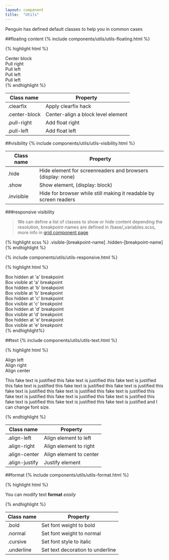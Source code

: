 ```yaml
---
layout: component
title:  "Utils"
---
```

Penguin has defined default classes to help you in common cases

##floating content
{% include components/utils/utils-floating.html %}

{% highlight html %}
<div class="clearfix">
    <div class="box center-block">Center block</div>
</div>
<div class="clearfix">
    <div class="box pull-right">Pull right</div>
    <div class="box pull-left">Pull left</div>
    <div class="box pull-left">Pull left</div>
</div>
<div class="clearfix">
    <div class="box pull-left">Pull left</div>
</div>
{% endhighlight %}

<table>
    <thead>
        <tr>
            <th>Class name</th>
            <th>Property</th>
        </tr>
    </thead>
	<tr>
		<td>.clearfix</td>
		<td>Apply clearfix hack</td>
	</tr>
	<tr>
		<td>.center-block</td>
		<td>Center-align a block level element</td>
	</tr>
	<tr>
		<td>.pull-right</td>
		<td>Add float right</td>
	</tr>
	<tr>
		<td>.pull-left</td>
		<td>Add float left</td>
	</tr>
</table>

##visibility
{% include components/utils/utils-visibility.html %}

<table>
    <thead>
        <tr>
            <th>Class name</th>
            <th>Property</th>
        </tr>
    </thead>
	<tr>
		<td>.hide</td>
		<td>Hide element for screenreaders and browsers (display: none)</td>
	</tr>
	<tr>
		<td>.show</td>
		<td>Show element, (display: block)</td>
	</tr>
	<tr>
		<td>.invisible</td>
		<td>Hide for browser while still making it readable by screen readers</td>
	</tr>
</table>

###responsive visibility

> We can define a list of classes to show or hide content depending the resolution, breakpoint-names are defined in /base/_variables.scss, more info in <a href="/components/grid">grid component page</a>


{% highlight scss %}
.visible-[breakpoint-name]
.hidden-[breakpoint-name]
{% endhighlight %}

{% include components/utils/utils-responsive.html %}

{% highlight html %}
<div class="row">
    <div class="col-a-12 col-b-6">
        <div class="box hidden-a">Box hidden at 'a' breakpoint</div>
    </div>
    <div class="col-a-12 col-b-6">
        <div class="box visible-a">Box visible at 'a' breakpoint</div>
    </div>
</div>
<div class="row">
    <div class="col-a-12 col-b-6">
        <div class="box hidden-b">Box hidden at 'b' breakpoint</div>
    </div>
    <div class="col-a-12 col-b-6">
        <div class="box visible-b">Box visible at 'b' breakpoint</div>
    </div>
</div>
<div class="row">
    <div class="col-a-12 col-b-6">
        <div class="box hidden-c">Box hidden at 'c' breakpoint</div>
    </div>
    <div class="col-a-12 col-b-6">
        <div class="box visible-c">Box visible at 'c' breakpoint</div>
    </div>
</div>
<div class="row">
    <div class="col-a-12 col-b-6">
        <div class="box hidden-d">Box hidden at 'd' breakpoint</div>
    </div>
    <div class="col-a-12 col-b-6">
        <div class="box visible-d">Box visible at 'd' breakpoint</div>
    </div>
</div>
<div class="row">
    <div class="col-a-12 col-b-6">
        <div class="box hidden-e">Box hidden at 'e' breakpoint</div>
    </div>
    <div class="col-a-12 col-b-6">
        <div class="box visible-e">Box visible at 'e' breakpoint</div>
    </div>
</div>
{% endhighlight%}

##text
{% include components/utils/utils-text.html %}

{% highlight html %}
<div class="clearfix">
    <div class="box pull-left align-left">Align left</div>
    <div class="box pull-right align-right">Align right</div>
    <div class="box center-block align-center">Align center</div>
</div>
<p class="align-justify">This fake text is justified this fake text is justified this fake text is justified this fake text is justified this fake text is justified this fake text is justified this fake text is justified this fake text is justified this fake text is justified this fake text is justified this fake text is justified this fake text is justified this fake text is justified this fake text is justified this fake text is justified and <span class="text-small">I can</span> <span class="text-medium">change</span> <span class="text-large">font size</span>. </p>
{% endhighlight %}

<table>
    <thead>
        <tr>
            <th>Class name</th>
            <th>Property</th>
        </tr>
    </thead>
	<tr>
		<td>.align-left</td>
		<td>Align element to left</td>
	</tr>
	<tr>
		<td>.align-right</td>
		<td>Align element to right</td>
	</tr>
	<tr>
		<td>.align-center</td>
		<td>Align element to center</td>
	</tr>
	<tr>
		<td>.align-justify</td>
		<td>Justify element</td>
	</tr>
</table>

##format
{% include components/utils/utils-format.html %}

{% highlight html %}
<p>You can modify <span class="underline">text</span> <strong class="bold">format</strong> <em class="cursive">easily</em></p>
{% endhighlight %}
<table>
    <thead>
        <tr>
            <th>Class name</th>
            <th>Property</th>
        </tr>
    </thead>
	<tr>
		<td>.bold</td>
		<td>Set font weight to bold</td>
	</tr>
	<tr>
		<td>.normal</td>
		<td>Set font weight to normal</td>
	</tr>
	<tr>
		<td>.cursive</td>
		<td>Set font style to italic</td>
	</tr>
	<tr>
		<td>.underline</td>
		<td>Set text decoration to underline</td>
	</tr>
</table>


